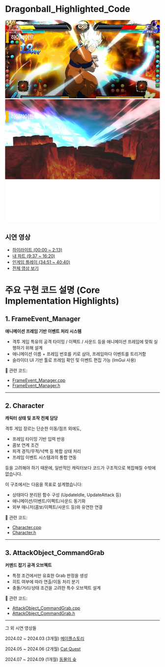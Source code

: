 # Dragonball_Highlighted_Code

![썸네일1](./Thumbnail/Thumbnail0002.png)
![썸네일2](./Thumbnail/Thumbnail0001.png)  
##  시연 영상
- [하이라이트 (00:00 ~ 2:13)](https://youtu.be/DtVysCjJ9Xc?t=0)
- [내 파트 (9:37 ~ 16:20)](https://youtu.be/DtVysCjJ9Xc?t=578)
- [인게임 플레이 (34:51 ~ 40:40)](https://youtu.be/DtVysCjJ9Xc?t=2092)
- [전체 영상 보기](https://youtu.be/DtVysCjJ9Xc)
  
# 주요 구현 코드 설명 (Core Implementation Highlights)

## 1. FrameEvent_Manager
**애니메이션 프레임 기반 이벤트 처리 시스템**

- 격투 게임 특유의 공격 타이밍 / 이펙트 / 사운드 등을 애니메이션 프레임에 맞춰 실행하기 위해 설계
- 애니메이션 이름 + 프레임 번호를 키로 삼아, 프레임마다 이벤트를 트리거함
- 슬라이더 UI 기반 툴로 프레임 확인 및 이벤트 편집 가능 (ImGui 사용)

🔗 관련 코드:
- [FrameEvent_Manager.cpp](./FrameEvent_Manager.cpp)
- [FrameEvent_Manager.h](./FrameEvent_Manager.h)

---

## 2. Character
**캐릭터 상태 및 조작 전체 담당**

격투 게임 장르는 단순한 이동/점프 외에도,
- 프레임 타이밍 기반 입력 반응
- 콤보 연계 조건
- 피격 경직/무적/넉백 등 복합 상태 처리
- 프레임 이벤트 시스템과의 통합 연동

등을 고려해야 하기 때문에, 일반적인 캐릭터보다 코드가 구조적으로 복잡해질 수밖에 없습니다.

이 구조에서는 다음을 목표로 설계했습니다:
- 상태마다 분리된 함수 구성 (UpdateIdle, UpdateAttack 등)
- 애니메이션/이벤트/이펙트/사운드 동기화
- 외부 매니저(콤보/이펙트/사운드 등)와 유연한 연결


🔗 관련 코드:
- [Character.cpp](./Character.cpp)
- [Character.h](./Character.h)

---

## 3. AttackObject_CommandGrab
**커맨드 잡기 공격 오브젝트**

- 특정 조건에서만 유효한 Grab 판정을 생성
- 히트 여부에 따라 연출/이동 처리 분기
- 충돌/거리/상태 조건을 고려한 특수 오브젝트 설계

🔗 관련 코드:
- [AttackObject_CommandGrab.cpp](./AttackObject_CommandGrab.cpp)
- [AttackObject_CommandGrab.h](./AttackObject_CommandGrab.h)




------
그 외 시연 영상들


2024.02 ~ 2024.03 (3개월)
  [메이플스토리](https://youtu.be/3Ge3nKeh894)

  
2024.05 ~ 2024.06 (2개월)
  [Cat Quest](https://youtu.be/oEqXF39BLMo)
  

2024.07 ~ 2024.09 (1개월)
  [동물의 숲](https://youtu.be/DtVysCjJ9Xc)

